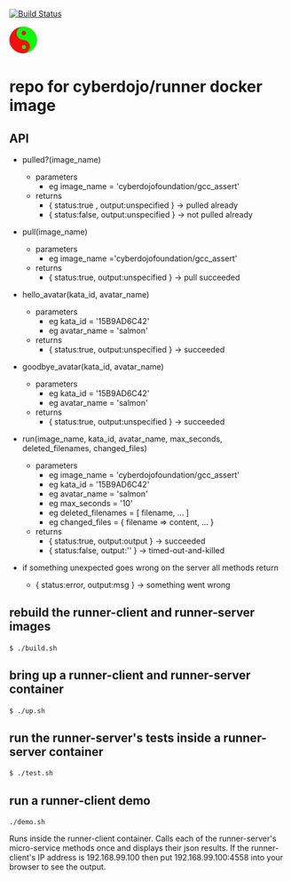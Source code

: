 
[![Build Status](https://travis-ci.org/cyber-dojo/runner.svg?branch=master)](https://travis-ci.org/cyber-dojo/runner)

<img src="https://raw.githubusercontent.com/cyber-dojo/nginx/master/images/home_page_logo.png" alt="cyber-dojo yin/yang logo" width="50px" height="50px"/>

# repo for **cyberdojo/runner** docker image

## API

- pulled?(image_name)
  * parameters
    * eg image_name = 'cyberdojofoundation/gcc_assert'
  * returns
    * { status:true , output:unspecified } -> pulled already
    * { status:false, output:unspecified } -> not pulled already

- pull(image_name)
  * parameters
    * eg image_name ='cyberdojofoundation/gcc_assert'
  * returns
    * { status:true, output:unspecified } -> pull succeeded

- hello_avatar(kata_id, avatar_name)
  * parameters
    * eg kata_id = '15B9AD6C42'
    * eg avatar_name = 'salmon'
  * returns
    * { status:true,  output:unspecified } -> succeeded

- goodbye_avatar(kata_id, avatar_name)
  * parameters
    * eg kata_id = '15B9AD6C42'
    * eg avatar_name = 'salmon'
  * returns
    * { status:true,  output:unspecified } -> succeeded

- run(image_name, kata_id, avatar_name, max_seconds, deleted_filenames, changed_files)
  * parameters
    * eg image_name = 'cyberdojofoundation/gcc_assert'
    * eg kata_id = '15B9AD6C42'
    * eg avatar_name = 'salmon'
    * eg max_seconds = '10'
    * eg deleted_filenames = [ filename, ... ]
    * eg changed_files = { filename => content, ... }
  * returns
    * { status:true,   output:output } -> succeeded
    * { status:false,  output:'' } -> timed-out-and-killed

- if something unexpected goes wrong on the server all methods return
  * { status:error, output:msg } -> something went wrong

## rebuild the runner-client and runner-server images
```
$ ./build.sh
```

## bring up a runner-client and runner-server container

```
$ ./up.sh
```

## run the runner-server's tests inside a runner-server container
```
$ ./test.sh
```

## run a runner-client demo
```
./demo.sh
```
Runs inside the runner-client container.
Calls each of the runner-server's micro-service methods
once and displays their json results.
If the runner-client's IP address is 192.168.99.100 then put
192.168.99.100:4558 into your browser to see the output.

